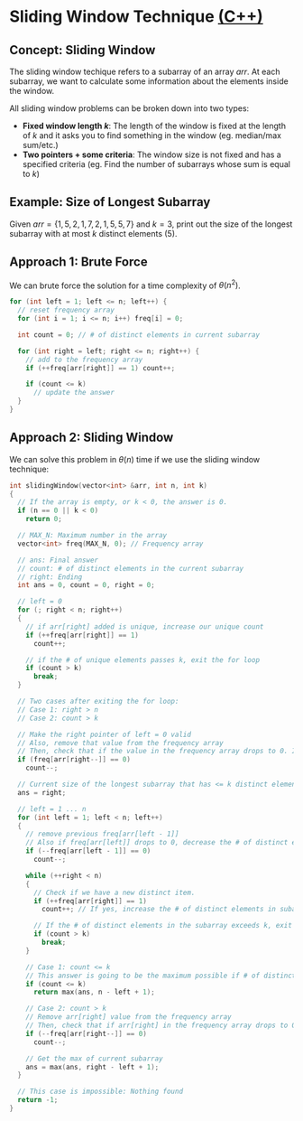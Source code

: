 # Sliding Window Technique [(C++)](./sliding-window.cpp)

## Concept: Sliding Window

The sliding window techique refers to a subarray of an array $arr$. At each subarray, we want to calculate some information about the elements inside the window.

All sliding window problems can be broken down into two types:

- **Fixed window length $k$**: The length of the window is fixed at the length of $k$ and it asks you to find something in the window (eg. median/max sum/etc.)
- **Two pointers + some criteria**: The window size is not fixed and has a specified criteria (eg. Find the number of subarrays whose sum is equal to $k$)

## Example: Size of Longest Subarray

Given $arr = \{ 1, 5, 2, 1, 7, 2, 1, 5, 5, 7 \}$ and $k = 3$, print out the size of the longest subarray with at most $k$ distinct elements ($5$).

## Approach 1: Brute Force

We can brute force the solution for a time complexity of $\theta(n^2)$.

```cpp
for (int left = 1; left <= n; left++) {
  // reset frequency array
  for (int i = 1; i <= n; i++) freq[i] = 0;

  int count = 0; // # of distinct elements in current subarray

  for (int right = left; right <= n; right++) {
    // add to the frequency array
    if (++freq[arr[right]] == 1) count++;

    if (count <= k)
      // update the answer
  }
}
```

## Approach 2: Sliding Window

We can solve this problem in $\theta(n)$ time if we use the sliding window technique:

```cpp
int slidingWindow(vector<int> &arr, int n, int k)
{
  // If the array is empty, or k < 0, the answer is 0.
  if (n == 0 || k < 0)
    return 0;

  // MAX_N: Maximum number in the array
  vector<int> freq(MAX_N, 0); // Frequency array

  // ans: Final answer
  // count: # of distinct elements in the current subarray
  // right: Ending
  int ans = 0, count = 0, right = 0;

  // left = 0
  for (; right < n; right++)
  {
    // if arr[right] added is unique, increase our unique count
    if (++freq[arr[right]] == 1)
      count++;

    // if the # of unique elements passes k, exit the for loop
    if (count > k)
      break;
  }

  // Two cases after exiting the for loop:
  // Case 1: right > n
  // Case 2: count > k

  // Make the right pointer of left = 0 valid
  // Also, remove that value from the frequency array
  // Then, check that if the value in the frequency array drops to 0. If it does, decrease count.
  if (freq[arr[right--]] == 0)
    count--;

  // Current size of the longest subarray that has <= k distinct elements is right
  ans = right;

  // left = 1 ... n
  for (int left = 1; left < n; left++)
  {
    // remove previous freq[arr[left - 1]]
    // Also if freq[arr[left]] drops to 0, decrease the # of distinct elements in subarray.
    if (--freq[arr[left - 1]] == 0)
      count--;

    while (++right < n)
    {
      // Check if we have a new distinct item.
      if (++freq[arr[right]] == 1)
        count++; // If yes, increase the # of distinct elements in subarray.

      // If the # of distinct elements in the subarray exceeds k, exit out of the while loop.
      if (count > k)
        break;
    }

    // Case 1: count <= k
    // This answer is going to be the maximum possible if # of distinct elements <= k.
    if (count <= k)
      return max(ans, n - left + 1);

    // Case 2: count > k
    // Remove arr[right] value from the frequency array
    // Then, check that if arr[right] in the frequency array drops to 0. If it does, decrease the # of distinct elements in the frequency array.
    if (--freq[arr[right--]] == 0)
      count--;

    // Get the max of current subarray
    ans = max(ans, right - left + 1);
  }

  // This case is impossible: Nothing found
  return -1;
}
```
